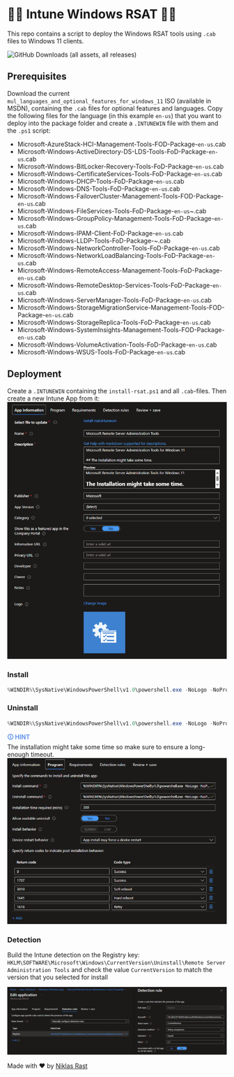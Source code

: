 # 👨‍💻 Intune Windows RSAT 👨‍💻

This repo contains a script to deploy the Windows RSAT tools using `.cab` files to Windows 11 clients.

![GitHub Downloads (all assets, all releases)](https://img.shields.io/github/downloads/niklasrst/intune-windows-rsat/total)

## Prerequisites
Download the current `mul_languages_and_optional_features_for_windows_11` ISO (available in MSDN), containing the `.cab` files for optional features and languages.
Copy the following files for the language (in this example `en-us`) that you want to deploy into the package folder and create a `.INTUNEWIN` file with them and the `.ps1` script:
- Microsoft-AzureStack-HCI-Management-Tools-FOD-Package-`en-us`.cab
- Microsoft-Windows-ActiveDirectory-DS-LDS-Tools-FoD-Package-`en-us`.cab
- Microsoft-Windows-BitLocker-Recovery-Tools-FoD-Package-`en-us`.cab
- Microsoft-Windows-CertificateServices-Tools-FoD-Package-`en-us`.cab
- Microsoft-Windows-DHCP-Tools-FoD-Package-`en-us`.cab
- Microsoft-Windows-DNS-Tools-FoD-Package-`en-us`.cab
- Microsoft-Windows-FailoverCluster-Management-Tools-FOD-Package-`en-us`.cab
- Microsoft-Windows-FileServices-Tools-FoD-Package-`en-us`~.cab
- Microsoft-Windows-GroupPolicy-Management-Tools-FoD-Package-`en-us`.cab
- Microsoft-Windows-IPAM-Client-FoD-Package-`en-us`.cab
- Microsoft-Windows-LLDP-Tools-FoD-Package-~.cab
- Microsoft-Windows-NetworkController-Tools-FoD-Package-`en-us`.cab
- Microsoft-Windows-NetworkLoadBalancing-Tools-FoD-Package-`en-us`.cab
- Microsoft-Windows-RemoteAccess-Management-Tools-FoD-Package-`en-us`.cab
- Microsoft-Windows-RemoteDesktop-Services-Tools-FoD-Package-`en-us`.cab
- Microsoft-Windows-ServerManager-Tools-FoD-Package-`en-us`.cab
- Microsoft-Windows-StorageMigrationService-Management-Tools-FOD-Package-`en-us`.cab
- Microsoft-Windows-StorageReplica-Tools-FoD-Package-`en-us`.cab
- Microsoft-Windows-SystemInsights-Management-Tools-FOD-Package-`en-us`.cab
- Microsoft-Windows-VolumeActivation-Tools-FoD-Package-`en-us`.cab
- Microsoft-Windows-WSUS-Tools-FoD-Package-`en-us`.cab

## Deployment
Create a `.INTUNEWIN` containing the `install-rsat.ps1` and all `.cab`-files. Then create a new Intune App from it: 
![intune-package](./assets/1.png)

### Install
``` powershell
%WINDIR%\SysNative\WindowsPowerShell\v1.0\powershell.exe -NoLogo -NoProfile -NonInteractive -WindowStyle Hidden -ExecutionPolicy Bypass -File "install-rsat.ps1" -install
```

### Uninstall
``` powershell
%WINDIR%\SysNative\WindowsPowerShell\v1.0\powershell.exe -NoLogo -NoProfile -NonInteractive -WindowStyle Hidden -ExecutionPolicy Bypass -File "install-rsat.ps1" -uninstall
```

<span style="color:cornflowerblue;font-weight:bold">🛈  HINT</span><br/>
    The installation might take some time so make sure to ensure a long-enough timeout. 
![intune-package](./assets/2.png)

### Detection
Build the Intune detection on the Registry key: `HKLM\SOFTWARE\Microsoft\Windows\CurrentVersion\Uninstall\Remote Server Administration Tools` and check the value `CurrentVersion` to match the version that you selected for install

![intune-package](./assets/3.png)

Made with ❤️ by [Niklas Rast](https://github.com/niklasrst)


